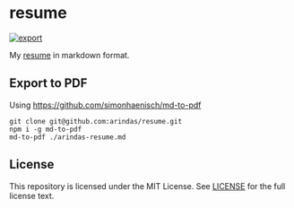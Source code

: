 # resume
[![export](https://github.com/arindas/resume/actions/workflows/export.yml/badge.svg)](https://github.com/arindas/resume/actions/workflows/export.yml)

My [resume](./arindas-resume.md) in markdown format.

## Export to PDF
Using https://github.com/simonhaenisch/md-to-pdf

```shell
git clone git@github.com:arindas/resume.git 
npm i -g md-to-pdf
md-to-pdf ./arindas-resume.md
```

## License
This repository is licensed under the MIT License. See [LICENSE](./LICENSE) for the full license text.
